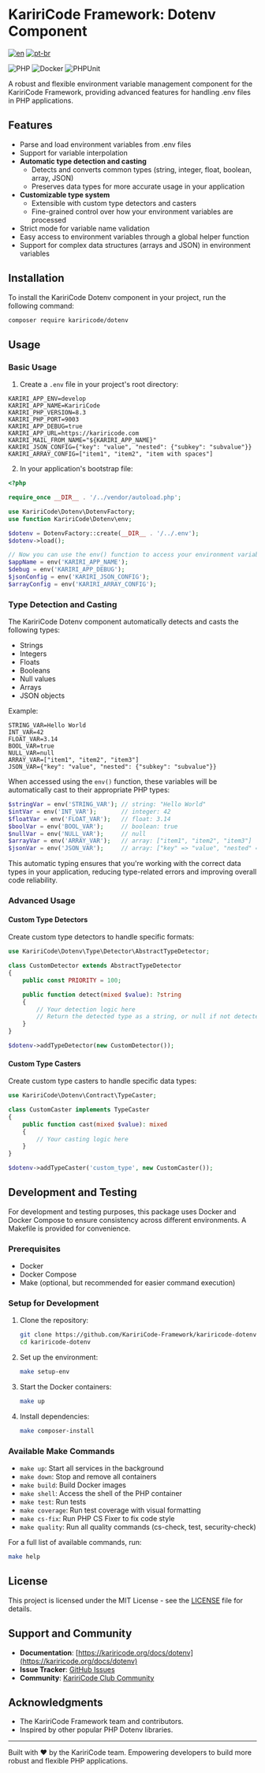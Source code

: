 # KaririCode Framework: Dotenv Component

[![en](https://img.shields.io/badge/lang-en-red.svg)](README.md) [![pt-br](https://img.shields.io/badge/lang-pt--br-green.svg)](README.pt-br.md)

![PHP](https://img.shields.io/badge/PHP-777BB4?style=for-the-badge&logo=php&logoColor=white) ![Docker](https://img.shields.io/badge/Docker-2496ED?style=for-the-badge&logo=docker&logoColor=white) ![PHPUnit](https://img.shields.io/badge/PHPUnit-3776AB?style=for-the-badge&logo=php&logoColor=white)

A robust and flexible environment variable management component for the KaririCode Framework, providing advanced features for handling .env files in PHP applications.

## Features

- Parse and load environment variables from .env files
- Support for variable interpolation
- **Automatic type detection and casting**
  - Detects and converts common types (string, integer, float, boolean, array, JSON)
  - Preserves data types for more accurate usage in your application
- **Customizable type system**
  - Extensible with custom type detectors and casters
  - Fine-grained control over how your environment variables are processed
- Strict mode for variable name validation
- Easy access to environment variables through a global helper function
- Support for complex data structures (arrays and JSON) in environment variables

## Installation

To install the KaririCode Dotenv component in your project, run the following command:

```bash
composer require kariricode/dotenv
```

## Usage

### Basic Usage

1. Create a `.env` file in your project's root directory:

```env
KARIRI_APP_ENV=develop
KARIRI_APP_NAME=KaririCode
KARIRI_PHP_VERSION=8.3
KARIRI_PHP_PORT=9003
KARIRI_APP_DEBUG=true
KARIRI_APP_URL=https://kariricode.com
KARIRI_MAIL_FROM_NAME="${KARIRI_APP_NAME}"
KARIRI_JSON_CONFIG={"key": "value", "nested": {"subkey": "subvalue"}}
KARIRI_ARRAY_CONFIG=["item1", "item2", "item with spaces"]
```

2. In your application's bootstrap file:

```php
<?php

require_once __DIR__ . '/../vendor/autoload.php';

use KaririCode\Dotenv\DotenvFactory;
use function KaririCode\Dotenv\env;

$dotenv = DotenvFactory::create(__DIR__ . '/../.env');
$dotenv->load();

// Now you can use the env() function to access your environment variables
$appName = env('KARIRI_APP_NAME');
$debug = env('KARIRI_APP_DEBUG');
$jsonConfig = env('KARIRI_JSON_CONFIG');
$arrayConfig = env('KARIRI_ARRAY_CONFIG');
```

### Type Detection and Casting

The KaririCode Dotenv component automatically detects and casts the following types:

- Strings
- Integers
- Floats
- Booleans
- Null values
- Arrays
- JSON objects

Example:

```env
STRING_VAR=Hello World
INT_VAR=42
FLOAT_VAR=3.14
BOOL_VAR=true
NULL_VAR=null
ARRAY_VAR=["item1", "item2", "item3"]
JSON_VAR={"key": "value", "nested": {"subkey": "subvalue"}}
```

When accessed using the `env()` function, these variables will be automatically cast to their appropriate PHP types:

```php
$stringVar = env('STRING_VAR'); // string: "Hello World"
$intVar = env('INT_VAR');       // integer: 42
$floatVar = env('FLOAT_VAR');   // float: 3.14
$boolVar = env('BOOL_VAR');     // boolean: true
$nullVar = env('NULL_VAR');     // null
$arrayVar = env('ARRAY_VAR');   // array: ["item1", "item2", "item3"]
$jsonVar = env('JSON_VAR');     // array: ["key" => "value", "nested" => ["subkey" => "subvalue"]]
```

This automatic typing ensures that you're working with the correct data types in your application, reducing type-related errors and improving overall code reliability.

### Advanced Usage

#### Custom Type Detectors

Create custom type detectors to handle specific formats:

```php
use KaririCode\Dotenv\Type\Detector\AbstractTypeDetector;

class CustomDetector extends AbstractTypeDetector
{
    public const PRIORITY = 100;

    public function detect(mixed $value): ?string
    {
        // Your detection logic here
        // Return the detected type as a string, or null if not detected
    }
}

$dotenv->addTypeDetector(new CustomDetector());
```

#### Custom Type Casters

Create custom type casters to handle specific data types:

```php
use KaririCode\Dotenv\Contract\TypeCaster;

class CustomCaster implements TypeCaster
{
    public function cast(mixed $value): mixed
    {
        // Your casting logic here
    }
}

$dotenv->addTypeCaster('custom_type', new CustomCaster());
```

## Development and Testing

For development and testing purposes, this package uses Docker and Docker Compose to ensure consistency across different environments. A Makefile is provided for convenience.

### Prerequisites

- Docker
- Docker Compose
- Make (optional, but recommended for easier command execution)

### Setup for Development

1. Clone the repository:

   ```bash
   git clone https://github.com/KaririCode-Framework/kariricode-dotenv.git
   cd kariricode-dotenv
   ```

2. Set up the environment:

   ```bash
   make setup-env
   ```

3. Start the Docker containers:

   ```bash
   make up
   ```

4. Install dependencies:
   ```bash
   make composer-install
   ```

### Available Make Commands

- `make up`: Start all services in the background
- `make down`: Stop and remove all containers
- `make build`: Build Docker images
- `make shell`: Access the shell of the PHP container
- `make test`: Run tests
- `make coverage`: Run test coverage with visual formatting
- `make cs-fix`: Run PHP CS Fixer to fix code style
- `make quality`: Run all quality commands (cs-check, test, security-check)

For a full list of available commands, run:

```bash
make help
```

## License

This project is licensed under the MIT License - see the [LICENSE](LICENSE) file for details.

## Support and Community

- **Documentation**: [https://kariricode.org/docs/dotenv](https://kariricode.org/docs/dotenv)
- **Issue Tracker**: [GitHub Issues](https://github.com/KaririCode-Framework/kariricode-dotenv/issues)
- **Community**: [KaririCode Club Community](https://kariricode.club)

## Acknowledgments

- The KaririCode Framework team and contributors.
- Inspired by other popular PHP Dotenv libraries.

---

Built with ❤️ by the KaririCode team. Empowering developers to build more robust and flexible PHP applications.
